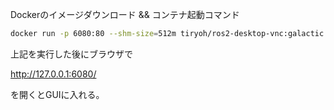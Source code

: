 Dockerのイメージダウンロード && コンテナ起動コマンド

```bash
docker run -p 6080:80 --shm-size=512m tiryoh/ros2-desktop-vnc:galactic
```

上記を実行した後にブラウザで

http://127.0.0.1:6080/ 

を開くとGUIに入れる。
